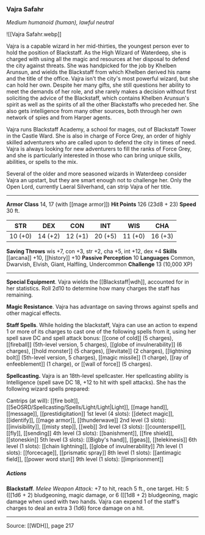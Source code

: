 ### Vajra Safahr
_Medium humanoid (human), lawful neutral_

![[Vajra Safahr.webp]]

Vajra is a capable wizard in her mid-thirties, the youngest person ever to hold the position of Blackstaff. As the High Wizard of Waterdeep, she is charged with using all the magic and resources at her disposal to defend the city against threats. She was handpicked for the job by Khelben Arunsun, and wields the Blackstaff from which Khelben derived his name and the title of the office. Vajra isn't the city's most powerful wizard, but she can hold her own. Despite her many gifts, she still questions her ability to meet the demands of her role, and she rarely makes a decision without first soliciting the advice of the Blackstaff, which contains Khelben Arunsun's spirit as well as the spirits of all the other Blackstaffs who preceded her. She also gets intelligence from many other sources, both through her own network of spies and from Harper agents.

Vajra runs Blackstaff Academy, a school for mages, out of Blackstaff Tower in the Castle Ward. She is also in charge of Force Grey, an order of highly skilled adventurers who are called upon to defend the city in times of need. Vajra is always looking for new adventurers to fill the ranks of Force Grey, and she is particularly interested in those who can bring unique skills, abilities, or spells to the mix.

Several of the older and more seasoned wizards in Waterdeep consider Vajra an upstart, but they are smart enough not to challenge her. Only the Open Lord, currently Laeral Silverhand, can strip Vajra of her title.






---

**Armor Class** 14, 17 (with [[mage armor]])
**Hit Points** 126 (23d8 + 23)
**Speed** 30 ft.

| STR     | DEX     | CON     | INT     | WIS     | CHA     |
|---------|---------|---------|---------|---------|---------|
| 10 (+0) | 14 (+2) | 12 (+1) | 20 (+5) | 11 (+0) | 16 (+3) |

**Saving Throws** wis +7, con +3, str +2, cha +5, int +12, dex +4
**Skills** [[arcana]] +10, [[history]] +10
**Passive Perception** 10
**Languages** Common, Dwarvish, Elvish, Giant, Halfling, Undercommon
**Challenge** 13 (10,000 XP)

---

**Special Equipment**. Vajra wields the [[Blackstaff|wdh]], accounted for in her statistics. Roll 2d10 to determine how many charges the staff has remaining.

**Magic Resistance**. Vajra has advantage on saving throws against spells and other magical effects.

**Staff Spells**. While holding the blackstaff, Vajra can use an action to expend 1 or more of its charges to cast one of the following spells from it, using her spell save DC and spell attack bonus: [[cone of cold]] (5 charges), [[fireball]] (5th-level version, 5 charges), [[globe of invulnerability]] (6 charges), [[hold monster]] (5 charges), [[levitate]] (2 charges), [[lightning bolt]] (5th-level version, 5 charges), [[magic missile]] (1 charge), [[ray of enfeeblement]] (1 charge), or [[wall of force]] (5 charges).

**Spellcasting.** Vajra is an 18th-level spellcaster. Her spellcasting ability is Intelligence (spell save DC 18, +12 to hit with spell attacks). She has the following wizard spells prepared:

Cantrips (at will): [[fire bolt]], [[5eOSRD/Spellcasting/Spells/Light/Light|Light]], [[mage hand]], [[message]], [[prestidigitation]]
1st level (4 slots): [[detect magic]], [[identify]], [[mage armor]], [[thunderwave]]
2nd level (3 slots): [[invisibility]], [[misty step]], [[web]]
3rd level (3 slots): [[counterspell]], [[fly]], [[sending]]
4th level (3 slots): [[banishment]], [[fire shield]], [[stoneskin]]
5th level (3 slots): [[Bigby's hand]], [[geas]], [[telekinesis]]
6th level (1 slots): [[chain lightning]], [[globe of invulnerability]]
7th level (1 slots): [[forcecage]], [[prismatic spray]]
8th level (1 slots): [[antimagic field]], [[power word stun]]
9th level (1 slots): [[imprisonment]]

##### Actions
**Blackstaff**. _Melee Weapon Attack:_ +7 to hit, reach 5 ft., one target. Hit: 5 ([[1d6 + 2) bludgeoning, magic damage, or 6 ([[1d8 + 2) bludgeoning, magic damage when used with two hands. Vajra can expend 1 of the staff's charges to deal an extra 3 (1d6) force damage on a hit.


---

Source: [[WDH]], page 217